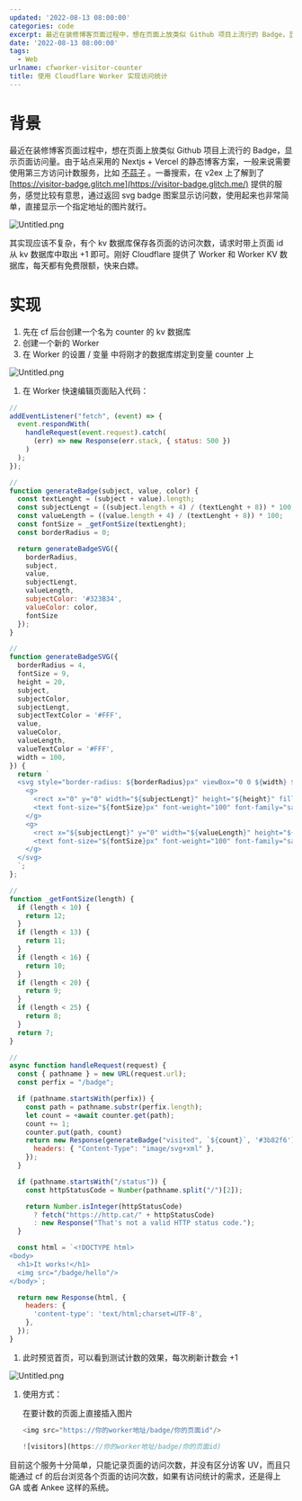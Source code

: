 ```yaml
---
updated: '2022-08-13 08:00:00'
categories: code
excerpt: 最近在装修博客页面过程中，想在页面上放类似 Github 项目上流行的 Badge，显示页面访问量。由于站点采用的 Nextjs + Vercel 的静态博客方案，一般来说需要使用第三方访问计数服务
date: '2022-08-13 08:00:00'
tags:
  - Web
urlname: cfworker-visitor-counter
title: 使用 Cloudflare Worker 实现访问统计
---
```


# 背景


最近在装修博客页面过程中，想在页面上放类似 Github 项目上流行的 Badge，显示页面访问量。由于站点采用的 Nextjs + Vercel 的静态博客方案，一般来说需要使用第三方访问计数服务，比如 [不蒜子](https://busuanzi.ibruce.info/) 。一番搜索，在 v2ex 上了解到了 [https://visitor-badge.glitch.me](https://visitor-badge.glitch.me/) 提供的服务，感觉比较有意思，通过返回 svg badge 图案显示访问数，使用起来也非常简单，直接显示一个指定地址的图片就行。


![Untitled.png](https://prod-files-secure.s3.us-west-2.amazonaws.com/fbb39313-8950-40fc-9abf-5c7412d9778c/a9782874-00a7-4a5e-9fd9-83cdd677a3d2/Untitled.png?X-Amz-Algorithm=AWS4-HMAC-SHA256&X-Amz-Content-Sha256=UNSIGNED-PAYLOAD&X-Amz-Credential=AKIAT73L2G45HZZMZUHI%2F20240926%2Fus-west-2%2Fs3%2Faws4_request&X-Amz-Date=20240926T042913Z&X-Amz-Expires=3600&X-Amz-Signature=a72302afb8dc35567ac0b969fe0fc1b6f827c6acb49096cb75eac7ccd41485b7&X-Amz-SignedHeaders=host&x-id=GetObject)


其实现应该不复杂，有个 kv 数据库保存各页面的访问次数，请求时带上页面 id 从 kv 数据库中取出 +1 即可。刚好 Cloudflare 提供了 Worker 和 Worker KV 数据库，每天都有免费限额，快来白嫖。


# 实现

1. 先在 cf 后台创建一个名为 counter 的 kv 数据库
2. 创建一个新的 Worker
3. 在 Worker 的设置 / 变量 中将刚才的数据库绑定到变量 counter 上

![Untitled.png](https://prod-files-secure.s3.us-west-2.amazonaws.com/fbb39313-8950-40fc-9abf-5c7412d9778c/efe75dd9-8876-4e80-a13f-5e51ae0604c2/Untitled.png?X-Amz-Algorithm=AWS4-HMAC-SHA256&X-Amz-Content-Sha256=UNSIGNED-PAYLOAD&X-Amz-Credential=AKIAT73L2G45HZZMZUHI%2F20240926%2Fus-west-2%2Fs3%2Faws4_request&X-Amz-Date=20240926T042913Z&X-Amz-Expires=3600&X-Amz-Signature=35e1804e61837f89afeb3e1d4ee72e32a3bce5a378c280044585757ee8a260d9&X-Amz-SignedHeaders=host&x-id=GetObject)

1. 在 Worker 快速编辑页面贴入代码：

```javascript
//
addEventListener("fetch", (event) => {
  event.respondWith(
    handleRequest(event.request).catch(
      (err) => new Response(err.stack, { status: 500 })
    )
  );
});

//
function generateBadge(subject, value, color) {
  const textLenght = (subject + value).length;
  const subjectLengt = ((subject.length + 4) / (textLenght + 8)) * 100;
  const valueLength = ((value.length + 4) / (textLenght + 8)) * 100;
  const fontSize = _getFontSize(textLenght);
  const borderRadius = 0;

  return generateBadgeSVG({
    borderRadius,
    subject,
    value,
    subjectLengt,
    valueLength,
    subjectColor: '#323B34',
    valueColor: color,
    fontSize
  });
}

//
function generateBadgeSVG({
  borderRadius = 4,
  fontSize = 9,
  height = 20,
  subject,
  subjectColor,
  subjectLengt,
  subjectTextColor = '#FFF',
  value,
  valueColor,
  valueLength,
  valueTextColor = '#FFF',
  width = 100,
}) {
  return `
  <svg style="border-radius: ${borderRadius}px" viewBox="0 0 ${width} ${height}" width="${width}" xmlns="http://www.w3.org/2000/svg">
    <g>
      <rect x="0" y="0" width="${subjectLengt}" height="${height}" fill="${subjectColor}" />
      <text font-size="${fontSize}px" font-weight="100" font-family="sans-serif" fill="${subjectTextColor}" x="${subjectLengt * 0.5}" y="55%" alignment-baseline="middle" text-anchor="middle">${subject}</text>
    </g>
    <g>
      <rect x="${subjectLengt}" y="0" width="${valueLength}" height="${height}" fill="${valueColor}" />
      <text font-size="${fontSize}px" font-weight="100" font-family="sans-serif" fill="${valueTextColor}"  x="${width - (valueLength / 2)}" y="55%" alignment-baseline="middle" text-anchor="middle">${value}</text>
    </g>
  </svg>
  `;
};

//
function _getFontSize(length) {
  if (length < 10) {
    return 12;
  }
  if (length < 13) {
    return 11;
  }
  if (length < 16) {
    return 10;
  }
  if (length < 20) {
    return 9;
  }
  if (length < 25) {
    return 8;
  }
  return 7;
}

//
async function handleRequest(request) {
  const { pathname } = new URL(request.url);
  const perfix = "/badge";

  if (pathname.startsWith(perfix)) {
    const path = pathname.substr(perfix.length);
    let count = +await counter.get(path);
    count += 1;
    counter.put(path, count)
    return new Response(generateBadge("visited", `${count}`, '#3b82f6'), {
      headers: { "Content-Type": "image/svg+xml" },
    });
  }

  if (pathname.startsWith("/status")) {
    const httpStatusCode = Number(pathname.split("/")[2]);

    return Number.isInteger(httpStatusCode)
      ? fetch("https://http.cat/" + httpStatusCode)
      : new Response("That's not a valid HTTP status code.");
  }

  const html = `<!DOCTYPE html>
<body>
  <h1>It works!</h1>
  <img src="/badge/hello"/>
</body>`;

  return new Response(html, {
    headers: {
      'content-type': 'text/html;charset=UTF-8',
    },
  });
}
```

1. 此时预览首页，可以看到测试计数的效果，每次刷新计数会 +1

![Untitled.png](https://prod-files-secure.s3.us-west-2.amazonaws.com/fbb39313-8950-40fc-9abf-5c7412d9778c/93594494-9408-44a1-9bbf-9115bde8571e/Untitled.png?X-Amz-Algorithm=AWS4-HMAC-SHA256&X-Amz-Content-Sha256=UNSIGNED-PAYLOAD&X-Amz-Credential=AKIAT73L2G45HZZMZUHI%2F20240926%2Fus-west-2%2Fs3%2Faws4_request&X-Amz-Date=20240926T042913Z&X-Amz-Expires=3600&X-Amz-Signature=c25d520d8311c3ce43a7931f5a880afe70438267b067abb936765359ed832c03&X-Amz-SignedHeaders=host&x-id=GetObject)

1. 使用方式：

	在要计数的页面上直接插入图片


	```javascript
	<img src="https://你的worker地址/badge/你的页面id"/>
	```


	```javascript
	![visitors](https://你的worker地址/badge/你的页面id)
	```


目前这个服务十分简单，只能记录页面的访问次数，并没有区分访客 UV，而且只能通过 cf 的后台浏览各个页面的访问次数，如果有访问统计的需求，还是得上 GA 或者 Ankee 这样的系统。


